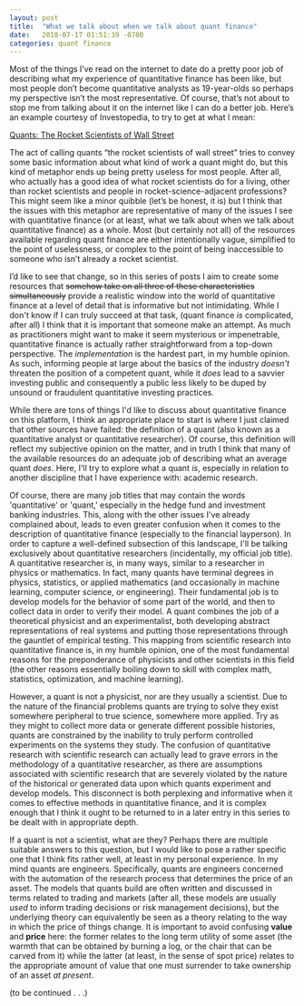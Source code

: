 ```yaml
---
layout: post
title:  "What we talk about when we talk about quant finance"
date:   2018-07-17 01:51:39 -0700
categories: quant finance
---
```


Most of the things I’ve read on the internet to date do a pretty poor job of describing what my experience of quantitative finance has been like, but most people don’t become quantitative analysts as 19-year-olds so perhaps my perspective isn’t the most representative. Of course, that’s not about to stop me from talking about it on the internet like I can do a better job. Here’s an example courtesy of Investopedia, to try to get at what I mean:

[Quants: The Rocket Scientists of Wall Street][investopedia-quants]

The act of calling quants “the rocket scientists of wall street” tries to convey some basic information about what kind of work a quant might do, but this kind of metaphor ends up being pretty useless for most people. After all, who actually has a good idea of what rocket scientists do for a living, other than rocket scientists and people in rocket-science-adjacent professions? This might seem like a minor quibble (let’s be honest, it is) but I think that the issues with this metaphor are representative of many of the issues I see with quantitative finance (or at least, what we talk about when we talk about quantitative finance) as a whole. Most (but certainly not all) of the resources available regarding quant finance are either intentionally vague, simplified to the point of uselessness, or complex to the point of being inaccessible to someone who isn’t already a rocket scientist. 

I’d like to see that change, so in this series of posts I aim to create some resources that ~~somehow take on all three of these characteristics simultaneously~~ provide a realistic window into the world of quantitative finance at a level of detail that is informative but not intimidating. While I don't know if I can truly succeed at that task, (quant finance *is* complicated, after all) I think that it is important that someone make an attempt. As much as practitioners might want to make it seem mysterious or impenetrable, quantitative finance is actually rather straightforward from a top-down perspective. The *implementation* is the hardest part, in my humble opinion. As such, informing people at large about the basics of the industry *doesn't* threaten the position of a competent quant, while it *does* lead to a savvier investing public and consequently a public less likely to be duped by unsound or fraudulent quantitative investing practices. 

While there are tons of things I'd like to discuss about quantitative finance on this platform, I think an appropriate place to start is where I just claimed that other sources have failed: the definition of a quant (also known as a quantitative analyst or quantitative researcher). Of course, this definition will reflect my subjective opinion on the matter, and in truth I think that many of the available resources do an adequate job of describing what an average quant *does*. Here, I'll try to explore what a quant *is*, especially in relation to another discipline that I have experience with: academic research. 

Of course, there are many job titles that may contain the words 'quantitative' or 'quant,' especially in the hedge fund and investment banking industries. This, along with the other issues I've already complained about, leads to even greater confusion when it comes to the description of quantitative finance (especially to the financial layperson). In order to capture a well-defined subsection of this landscape, I'll be talking exclusively about quantitative researchers (incidentally, my official job title). A quantitative researcher is, in many ways, similar to a researcher in physics or mathematics. In fact, many quants have terminal degrees in physics, statistics, or applied mathematics (and occasionally in machine learning, computer science, or engineering). Their fundamental job is to develop models for the behavior of some part of the world, and then to collect data in order to verify their model. A quant combines the job of a theoretical physicist and an experimentalist, both developing abstract representations of real systems and putting those representations through the gauntlet of empirical testing. This mapping from scientific research into quantitative finance is, in my humble opinion, one of the most fundamental reasons for the preponderance of physicists and other scientists in this field (the other reasons essentially boiling down to skill with complex math, statistics, optimization, and machine learning). 

However, a quant is not a physicist, nor are they usually a scientist. Due to the nature of the financial problems quants are trying to solve they exist somewhere peripheral to true science, somewhere more applied. Try as they might to collect more data or generate different possible histories, quants are constrained by the inability to truly perform controlled experiments on the systems they study. The confusion of quantitative research with scientific research can actually lead to grave errors in the methodology of a quantitative researcher, as there are assumptions associated with scientific research that are severely violated by the nature of the historical or generated data upon which quants experiment and develop models. This disconnect is both perplexing and informative when it comes to effective methods in quantitative finance, and it is complex enough that I think it ought to be returned to in a later entry in this series to be dealt with in appropriate depth.

If a quant is not a scientist, what are they? Perhaps there are multiple suitable answers to this question, but I would like to pose a rather specific one that I think fits rather well, at least in my personal experience. In my mind quants are engineers. Specifically, quants are engineers concerned with the automation of the research process that determines the price of an asset. The models that quants build are often written and discussed in terms related to trading and markets (after all, these models are usually *used* to inform trading decisions or risk management decisions), but the underlying theory can equivalently be seen as a theory relating to the way in which the price of things change. It is important to avoid confusing **value** and **price** here: the former relates to the long term utility of some asset (the warmth that can be obtained by burning a log, or the chair that can be carved from it) while the latter (at least, in the sense of spot price) relates to the appropriate amount of value that one must surrender to take ownership of an asset *at present*.


(to be continued . . .)



[investopedia-quants]: https://web.archive.org/web/20180310005529/https://www.investopedia.com/articles/financialcareers/08/quants-quantitative-analyst.asp

